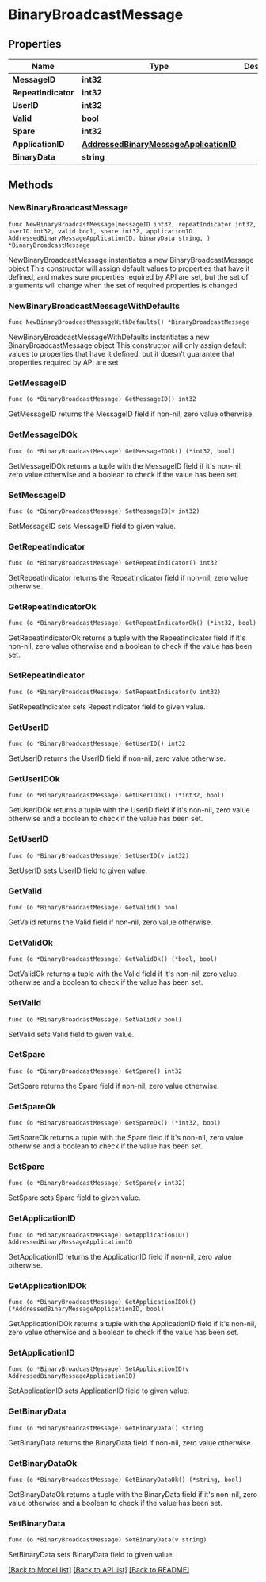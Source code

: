 # BinaryBroadcastMessage

## Properties

Name | Type | Description | Notes
------------ | ------------- | ------------- | -------------
**MessageID** | **int32** |  | 
**RepeatIndicator** | **int32** |  | 
**UserID** | **int32** |  | 
**Valid** | **bool** |  | 
**Spare** | **int32** |  | 
**ApplicationID** | [**AddressedBinaryMessageApplicationID**](AddressedBinaryMessageApplicationID.md) |  | 
**BinaryData** | **string** |  | 

## Methods

### NewBinaryBroadcastMessage

`func NewBinaryBroadcastMessage(messageID int32, repeatIndicator int32, userID int32, valid bool, spare int32, applicationID AddressedBinaryMessageApplicationID, binaryData string, ) *BinaryBroadcastMessage`

NewBinaryBroadcastMessage instantiates a new BinaryBroadcastMessage object
This constructor will assign default values to properties that have it defined,
and makes sure properties required by API are set, but the set of arguments
will change when the set of required properties is changed

### NewBinaryBroadcastMessageWithDefaults

`func NewBinaryBroadcastMessageWithDefaults() *BinaryBroadcastMessage`

NewBinaryBroadcastMessageWithDefaults instantiates a new BinaryBroadcastMessage object
This constructor will only assign default values to properties that have it defined,
but it doesn't guarantee that properties required by API are set

### GetMessageID

`func (o *BinaryBroadcastMessage) GetMessageID() int32`

GetMessageID returns the MessageID field if non-nil, zero value otherwise.

### GetMessageIDOk

`func (o *BinaryBroadcastMessage) GetMessageIDOk() (*int32, bool)`

GetMessageIDOk returns a tuple with the MessageID field if it's non-nil, zero value otherwise
and a boolean to check if the value has been set.

### SetMessageID

`func (o *BinaryBroadcastMessage) SetMessageID(v int32)`

SetMessageID sets MessageID field to given value.


### GetRepeatIndicator

`func (o *BinaryBroadcastMessage) GetRepeatIndicator() int32`

GetRepeatIndicator returns the RepeatIndicator field if non-nil, zero value otherwise.

### GetRepeatIndicatorOk

`func (o *BinaryBroadcastMessage) GetRepeatIndicatorOk() (*int32, bool)`

GetRepeatIndicatorOk returns a tuple with the RepeatIndicator field if it's non-nil, zero value otherwise
and a boolean to check if the value has been set.

### SetRepeatIndicator

`func (o *BinaryBroadcastMessage) SetRepeatIndicator(v int32)`

SetRepeatIndicator sets RepeatIndicator field to given value.


### GetUserID

`func (o *BinaryBroadcastMessage) GetUserID() int32`

GetUserID returns the UserID field if non-nil, zero value otherwise.

### GetUserIDOk

`func (o *BinaryBroadcastMessage) GetUserIDOk() (*int32, bool)`

GetUserIDOk returns a tuple with the UserID field if it's non-nil, zero value otherwise
and a boolean to check if the value has been set.

### SetUserID

`func (o *BinaryBroadcastMessage) SetUserID(v int32)`

SetUserID sets UserID field to given value.


### GetValid

`func (o *BinaryBroadcastMessage) GetValid() bool`

GetValid returns the Valid field if non-nil, zero value otherwise.

### GetValidOk

`func (o *BinaryBroadcastMessage) GetValidOk() (*bool, bool)`

GetValidOk returns a tuple with the Valid field if it's non-nil, zero value otherwise
and a boolean to check if the value has been set.

### SetValid

`func (o *BinaryBroadcastMessage) SetValid(v bool)`

SetValid sets Valid field to given value.


### GetSpare

`func (o *BinaryBroadcastMessage) GetSpare() int32`

GetSpare returns the Spare field if non-nil, zero value otherwise.

### GetSpareOk

`func (o *BinaryBroadcastMessage) GetSpareOk() (*int32, bool)`

GetSpareOk returns a tuple with the Spare field if it's non-nil, zero value otherwise
and a boolean to check if the value has been set.

### SetSpare

`func (o *BinaryBroadcastMessage) SetSpare(v int32)`

SetSpare sets Spare field to given value.


### GetApplicationID

`func (o *BinaryBroadcastMessage) GetApplicationID() AddressedBinaryMessageApplicationID`

GetApplicationID returns the ApplicationID field if non-nil, zero value otherwise.

### GetApplicationIDOk

`func (o *BinaryBroadcastMessage) GetApplicationIDOk() (*AddressedBinaryMessageApplicationID, bool)`

GetApplicationIDOk returns a tuple with the ApplicationID field if it's non-nil, zero value otherwise
and a boolean to check if the value has been set.

### SetApplicationID

`func (o *BinaryBroadcastMessage) SetApplicationID(v AddressedBinaryMessageApplicationID)`

SetApplicationID sets ApplicationID field to given value.


### GetBinaryData

`func (o *BinaryBroadcastMessage) GetBinaryData() string`

GetBinaryData returns the BinaryData field if non-nil, zero value otherwise.

### GetBinaryDataOk

`func (o *BinaryBroadcastMessage) GetBinaryDataOk() (*string, bool)`

GetBinaryDataOk returns a tuple with the BinaryData field if it's non-nil, zero value otherwise
and a boolean to check if the value has been set.

### SetBinaryData

`func (o *BinaryBroadcastMessage) SetBinaryData(v string)`

SetBinaryData sets BinaryData field to given value.



[[Back to Model list]](../README.md#documentation-for-models) [[Back to API list]](../README.md#documentation-for-api-endpoints) [[Back to README]](../README.md)



